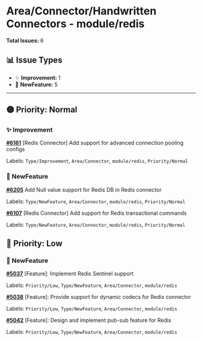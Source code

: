 # Area/Connector/Handwritten Connectors - module/redis

**Total Issues:** 6

## 📊 Issue Types

- ✨ **Improvement:** 1
- 🚀 **NewFeature:** 5

---

## 🟡 Priority: Normal

### ✨ Improvement

**[#6161](https://github.com/ballerina-platform/ballerina-library/issues/6161)** [Redis Connector] Add support for advanced connection pooling configs

Labels: `Type/Improvement`, `Area/Connector`, `module/redis`, `Priority/Normal`

### 🚀 NewFeature

**[#6205](https://github.com/ballerina-platform/ballerina-library/issues/6205)** Add Null value support for Redis DB in Redis connector

Labels: `Type/NewFeature`, `Area/Connector`, `module/redis`, `Priority/Normal`

**[#6107](https://github.com/ballerina-platform/ballerina-library/issues/6107)** [Redis Connector] Add support for Redis transactional commands

Labels: `Type/NewFeature`, `Area/Connector`, `module/redis`, `Priority/Normal`

## 🔵 Priority: Low

### 🚀 NewFeature

**[#5037](https://github.com/ballerina-platform/ballerina-library/issues/5037)** [Feature]: Implement Redis Sentinel support 

Labels: `Priority/Low`, `Type/NewFeature`, `Area/Connector`, `module/redis`

**[#5038](https://github.com/ballerina-platform/ballerina-library/issues/5038)** [Feature]: Provide support for dynamic codecs for Redis connector

Labels: `Priority/Low`, `Type/NewFeature`, `Area/Connector`, `module/redis`

**[#5042](https://github.com/ballerina-platform/ballerina-library/issues/5042)** [Feature]: Design and implement pub-sub feature for Redis

Labels: `Priority/Low`, `Type/NewFeature`, `Area/Connector`, `module/redis`

